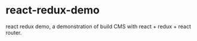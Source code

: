 # react-redux-demo
react redux demo, a demonstration of build CMS with react + redux + react router.
